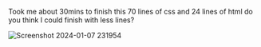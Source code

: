 Took me about 30mins to finish this 70 lines of css and 24 lines of html do you think I could finish with less lines?

![Screenshot 2024-01-07 231954](https://github.com/2peagles/blogreview/assets/103866435/5789cfe5-e3e8-4b41-a3a2-f9dfc72a4ab5)
